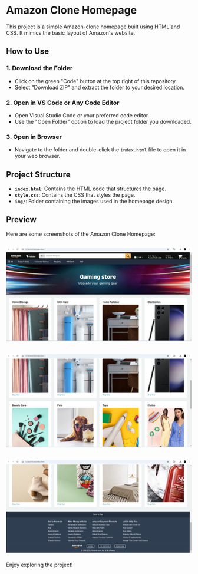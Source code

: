 # Amazon Clone Homepage

This project is a simple Amazon-clone homepage built using HTML and CSS. It mimics the basic layout of Amazon's website.

## How to Use

### 1. Download the Folder

- Click on the green "Code" button at the top right of this repository.
- Select "Download ZIP" and extract the folder to your desired location.

### 2. Open in VS Code or Any Code Editor

- Open Visual Studio Code or your preferred code editor.
- Use the "Open Folder" option to load the project folder you downloaded.

### 3. Open in Browser

- Navigate to the folder and double-click the `index.html` file to open it in your web browser.

## Project Structure

- **`index.html`**: Contains the HTML code that structures the page.
- **`style.css`**: Contains the CSS that styles the page.
- **`img/`**: Folder containing the images used in the homepage design.

## Preview

Here are some screenshots of the Amazon Clone Homepage:

![Preview Image 1](Preview_img/preview1.png)
---
![Preview Image 2](Preview_img/preview2.png)
---
![Preview Image 3](Preview_img/preview3.png)
---
Enjoy exploring the project!

